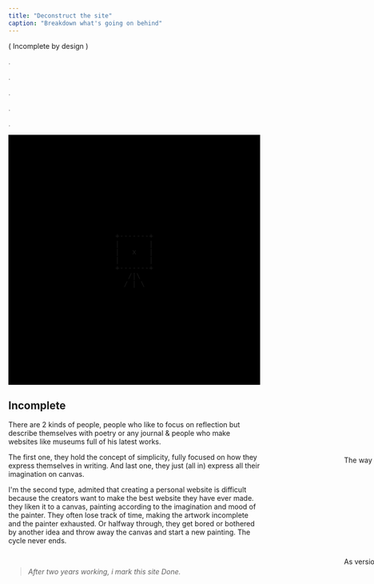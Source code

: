 ```yaml
---
title: "Deconstruct the site"
caption: "Breakdown what's going on behind"
---
```

<style>
  @media query 
</style>
<p class="text-center italic">( Incomplete by design )</p>
<p class="text-center" style="opacity: 0.6;">.</p>
<p class="text-center" style="opacity: 0.6;">.</p>
<p class="text-center" style="opacity: 0.6;">.</p>
<p class="text-center" style="opacity: 0.6;">.</p>
<p class="text-center" style="opacity: 0.6;">.</p>
<div style="width: 100%; height: 500px; background: black; display: flex; justify-content: center; align-items: center;">
<pre style="background: black;">
+-------+
|       |
|   x   |
|       |
+-------+
   /|\
  / | \
</pre>
</div>

## Incomplete

There are 2 kinds of people, people who like to focus on reflection but describe themselves with poetry or any journal & people who make websites like museums full of his latest works.

The first one, they hold the concept of simplicity, fully focused on how they express themselves in writing. And last one, they just (all in) express all their imagination on canvas.

I'm the second type, admited that creating a personal website is difficult because the creators want to make the best website they have ever made. they liken it to a canvas, painting according to the imagination and mood of the painter. They often lose track of time, making the artwork incomplete and the painter exhausted. Or halfway through, they get bored or bothered by another idea and throw away the canvas and start a new painting. The cycle never ends.

<p class="text-neutral-500 sidenote" style=" transform: translate(42rem, -12rem);">
The way to break it is to mark that the painting is <b>Done</b>.
</p>

> *After two years working, i mark this site Done.*

<p class="text-neutral-500 sidenote" style="transform: translate(42rem, -3.2rem)">
As version 1.0 :P
</p>
